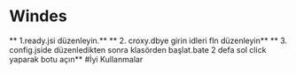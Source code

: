 # Windes
** 1.ready.jsi düzenleyin.**
** 2. croxy.dbye girin idleri fln düzenleyin**
** 3. config.jside düzenledikten sonra klasörden başlat.bate 2 defa sol click yaparak botu açın**
#İyi Kullanmalar
